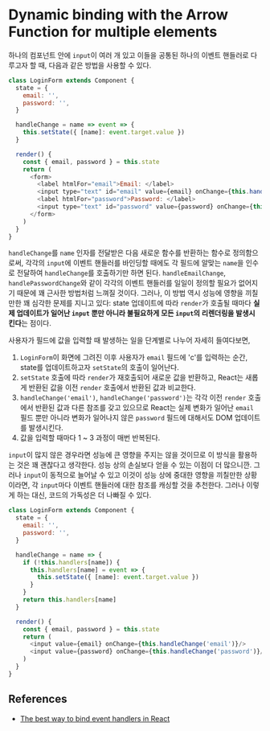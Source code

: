 # Dynamic binding with the Arrow Function for multiple elements

하나의 컴포넌트 안에 `input`이 여러 개 있고 이들을 공통된 하나의 이벤트 핸들러로 다루고자 할 때, 다음과 같은 방법을 사용할 수 있다.

```javascript
class LoginForm extends Component {
  state = {
    email: '',
    password: '',
  }

  handleChange = name => event => {
    this.setState({ [name]: event.target.value })
  }

  render() {
    const { email, password } = this.state
    return (
      <form>
        <label htmlFor="email">Email: </label>
        <input type="text" id="email" value={email} onChange={this.handleChange('email')}/>
        <label htmlFor="password">Password: </label>
        <input type="text" id="password" value={password} onChange={this.handleChange('password')}/>
      </form>
    )
  }
}
```

`handleChange`를 `name` 인자를 전달받은 다음 새로운 함수를 반환하는 함수로 정의함으로써, 각각의 `input`에 이벤트 핸들러를 바인딩할 때에도 각 필드에 알맞는 `name`을 인수로 전달하여 `handleChange`를 호출하기만 하면 된다. `handleEmailChange`, `handlePasswordChange`와 같이 각각의 이벤트 핸들러를 일일이 정의할 필요가 없어지기 때문에 꽤 근사한 방법처럼 느껴질 것이다. 그러나, 이 방법 역시 성능에 영향을 끼칠만한 꽤 심각한 문제를 지니고 있다: state 업데이트에 따라 `render`가 호출될 때마다 **실제 업데이트가 일어난 `input` 뿐만 아니라 불필요하게 모든 `input`의 리렌더링을 발생시킨다**는 점이다.

사용자가 필드에 값을 입력할 때 발생하는 일을 단계별로 나누어 자세히 들여다보면,

1. `LoginForm`이 화면에 그려진 이후 사용자가 `email` 필드에 'c'를 입력하는 순간, state를 업데이트하고자 `setState`의 호출이 일어난다.
2. `setState` 호출에 따라 `render`가 재호출되어 새로운 값을 반환하고, React는 새롭게 반환된 값을 이전 `render` 호출에서 반환된 값과 비교한다.
3. `handleChange('email')`, `handleChange('password')`는 각각 이전 `render` 호출에서 반환된 값과 다른 참조를 갖고 있으므로 React는 실제 변화가 일어난 `email` 필드 뿐만 아니라 변화가 일어나지 않은 `password` 필드에 대해서도 DOM 업데이트를 발생시킨다.
4. 값을 입력할 때마다 1 ~ 3 과정이 매번 반복된다.

`input`이 많지 않은 경우라면 성능에 큰 영향을 주지는 않을 것이므로 이 방식을 활용하는 것은 꽤 괜찮다고 생각한다. 성능 상의 손실보다 얻을 수 있는 이점이 더 많으니깐. 그러나 `input`이 동적으로 늘어날 수 있고 이것이 성능 상에 중대한 영향을 끼칠만한 상황이라면, 각 `input`마다 이벤트 핸들러에 대한 참조를 캐싱할 것을 추천한다. 그러나 이렇게 하는 대신, 코드의 가독성은 더 나빠질 수 있다.

```javascript
class LoginForm extends Component {
  state = {
    email: '',
    password: '',
  }

  handleChange = name => {
    if (!this.handlers[name]) {
      this.handlers[name] = event => {
        this.setState({ [name]: event.target.value })
      }
    }
    return this.handlers[name]
  }

  render() {
    const { email, password } = this.state
    return (
      <input value={email} onChange={this.handleChange('email')}/>
      <input value={password} onChange={this.handleChange('password')}/>
    )
  }
}
```

## References

* [The best way to bind event handlers in React](https://medium.freecodecamp.org/the-best-way-to-bind-event-handlers-in-react-282db2cf1530)
